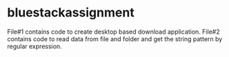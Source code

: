 # bluestackassignment
File#1 contains code to create desktop based download application.
File#2 contains code to read data from file and folder and get the string pattern by regular expression.
